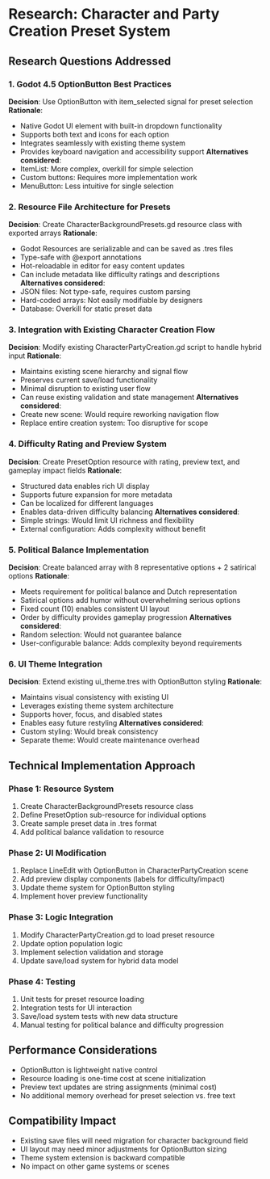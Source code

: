 # Research: Character and Party Creation Preset System

## Research Questions Addressed

### 1. Godot 4.5 OptionButton Best Practices

**Decision**: Use OptionButton with item_selected signal for preset selection
**Rationale**:
- Native Godot UI element with built-in dropdown functionality
- Supports both text and icons for each option
- Integrates seamlessly with existing theme system
- Provides keyboard navigation and accessibility support
**Alternatives considered**:
- ItemList: More complex, overkill for simple selection
- Custom buttons: Requires more implementation work
- MenuButton: Less intuitive for single selection

### 2. Resource File Architecture for Presets

**Decision**: Create CharacterBackgroundPresets.gd resource class with exported arrays
**Rationale**:
- Godot Resources are serializable and can be saved as .tres files
- Type-safe with @export annotations
- Hot-reloadable in editor for easy content updates
- Can include metadata like difficulty ratings and descriptions
**Alternatives considered**:
- JSON files: Not type-safe, requires custom parsing
- Hard-coded arrays: Not easily modifiable by designers
- Database: Overkill for static preset data

### 3. Integration with Existing Character Creation Flow

**Decision**: Modify existing CharacterPartyCreation.gd script to handle hybrid input
**Rationale**:
- Maintains existing scene hierarchy and signal flow
- Preserves current save/load functionality
- Minimal disruption to existing user flow
- Can reuse existing validation and state management
**Alternatives considered**:
- Create new scene: Would require reworking navigation flow
- Replace entire creation system: Too disruptive for scope

### 4. Difficulty Rating and Preview System

**Decision**: Create PresetOption resource with rating, preview text, and gameplay impact fields
**Rationale**:
- Structured data enables rich UI display
- Supports future expansion for more metadata
- Can be localized for different languages
- Enables data-driven difficulty balancing
**Alternatives considered**:
- Simple strings: Would limit UI richness and flexibility
- External configuration: Adds complexity without benefit

### 5. Political Balance Implementation

**Decision**: Create balanced array with 8 representative options + 2 satirical options
**Rationale**:
- Meets requirement for political balance and Dutch representation
- Satirical options add humor without overwhelming serious options
- Fixed count (10) enables consistent UI layout
- Order by difficulty provides gameplay progression
**Alternatives considered**:
- Random selection: Would not guarantee balance
- User-configurable balance: Adds complexity beyond requirements

### 6. UI Theme Integration

**Decision**: Extend existing ui_theme.tres with OptionButton styling
**Rationale**:
- Maintains visual consistency with existing UI
- Leverages existing theme system architecture
- Supports hover, focus, and disabled states
- Enables easy future restyling
**Alternatives considered**:
- Custom styling: Would break consistency
- Separate theme: Would create maintenance overhead

## Technical Implementation Approach

### Phase 1: Resource System
1. Create CharacterBackgroundPresets resource class
2. Define PresetOption sub-resource for individual options
3. Create sample preset data in .tres format
4. Add political balance validation to resource

### Phase 2: UI Modification
1. Replace LineEdit with OptionButton in CharacterPartyCreation scene
2. Add preview display components (labels for difficulty/impact)
3. Update theme system for OptionButton styling
4. Implement hover preview functionality

### Phase 3: Logic Integration
1. Modify CharacterPartyCreation.gd to load preset resource
2. Update option population logic
3. Implement selection validation and storage
4. Update save/load system for hybrid data model

### Phase 4: Testing
1. Unit tests for preset resource loading
2. Integration tests for UI interaction
3. Save/load system tests with new data structure
4. Manual testing for political balance and difficulty progression

## Performance Considerations

- OptionButton is lightweight native control
- Resource loading is one-time cost at scene initialization
- Preview text updates are string assignments (minimal cost)
- No additional memory overhead for preset selection vs. free text

## Compatibility Impact

- Existing save files will need migration for character background field
- UI layout may need minor adjustments for OptionButton sizing
- Theme system extension is backward compatible
- No impact on other game systems or scenes